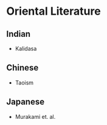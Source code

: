 # Oriental Literature

## Indian

- Kalidasa

## Chinese

- Taoism

## Japanese

- Murakami et. al.
